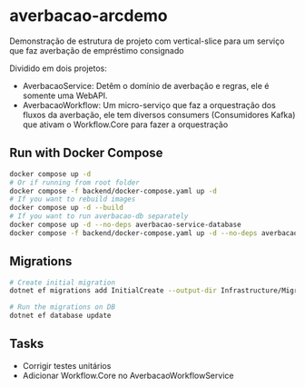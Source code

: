 # averbacao-arcdemo
Demonstração de estrutura de projeto com vertical-slice para um serviço que faz averbação de empréstimo consignado

Dividido em dois projetos:
- AverbacaoService: Detêm o domínio de averbação e regras, ele é somente uma WebAPI.
- AverbacaoWorkflow: Um micro-serviço que faz a orquestração dos fluxos da averbação, ele tem diversos consumers (Consumidores Kafka) que ativam o Workflow.Core para fazer a orquestração

## Run with Docker Compose

```bash
docker compose up -d
# Or if running from root folder
docker compose -f backend/docker-compose.yaml up -d
# If you want to rebuild images
docker compose up -d --build
# If you want to run averbacao-db separately
docker compose up -d --no-deps averbacao-service-database
docker compose -f backend/docker-compose.yaml up -d --no-deps averbacao-service-database
```

## Migrations

```bash
# Create initial migration
dotnet ef migrations add InitialCreate --output-dir Infrastructure/Migrations

# Run the migrations on DB
dotnet ef database update
```

## Tasks

- Corrigir testes unitários
- Adicionar Workflow.Core no AverbacaoWorkflowService